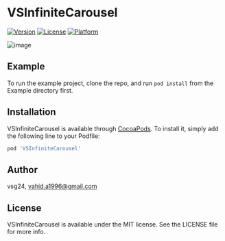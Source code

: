 # VSInfiniteCarousel

[![Version](https://img.shields.io/cocoapods/v/VSInfiniteCarousel.svg?style=flat)](https://cocoapods.org/pods/VSInfiniteCarousel)
[![License](https://img.shields.io/cocoapods/l/VSInfiniteCarousel.svg?style=flat)](https://cocoapods.org/pods/VSInfiniteCarousel)
[![Platform](https://img.shields.io/cocoapods/p/VSInfiniteCarousel.svg?style=flat)](https://cocoapods.org/pods/VSInfiniteCarousel)

![image](/Resources/veezee-music-ios-login-vc.gif)

## Example

To run the example project, clone the repo, and run `pod install` from the Example directory first.

## Installation

VSInfiniteCarousel is available through [CocoaPods](https://cocoapods.org). To install
it, simply add the following line to your Podfile:

```ruby
pod 'VSInfiniteCarousel'
```

## Author

vsg24, vahid.a1996@gmail.com

## License

VSInfiniteCarousel is available under the MIT license. See the LICENSE file for more info.

